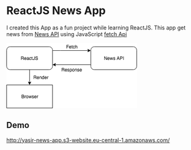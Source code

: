 # ReactJS News App

I created this App as a fun project while learning ReactJS. This app get news from [News API](https://newsapi.org/) using JavaScript [fetch Api](https://developer.mozilla.org/en-US/docs/Web/API/Fetch_API) 


![app](https://github.com/Yasir-dev/react-news-app/blob/master/news_app_diagram.png)

## Demo 

http://yasir-news-app.s3-website.eu-central-1.amazonaws.com/
